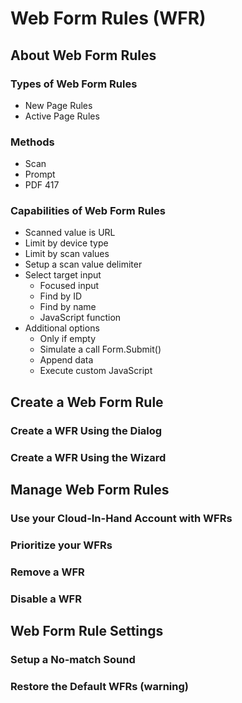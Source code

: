 # Web Form Rules (WFR)
## About Web Form Rules
### Types of Web Form Rules
- New Page Rules
- Active Page Rules


### Methods
- Scan
- Prompt
- PDF 417


### Capabilities of Web Form Rules
- Scanned value is URL
- Limit by device type
- Limit by scan values
- Setup a scan value delimiter
- Select target input
  - Focused input
  - Find by ID
  - Find by name
  - JavaScript function
- Additional options
  - Only if empty
  - Simulate a call Form.Submit()
  - Append data
  - Execute custom JavaScript


## Create a Web Form Rule 
### Create a WFR Using the Dialog


### Create a WFR Using the Wizard


## Manage Web Form Rules
### Use your Cloud-In-Hand Account with WFRs


### Prioritize your WFRs


### Remove a WFR


### Disable a WFR


## Web Form Rule Settings

### Setup a No-match Sound



### Restore the Default WFRs (warning)




